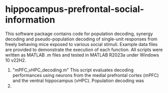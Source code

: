 # hippocampus-prefrontal-social-information
This software package contains code for population decoding, synergy decoding and pseudo-population decoding of single-unit responses from freely behaving mice exposed to various social stimuli. Example data files are provided to demonstrate the execution of each function. All scripts were written as MATLAB .m files and tested in MATLAB R2023a under Windows 10 v22H2.

1. "mPFC_vHPC_decoding.m"
This script evaluates decoding performances using neurons from the medial prefrontal cortex (mPFC) and the ventral hippocampus (vHPC). Population decoding was 
2. 
